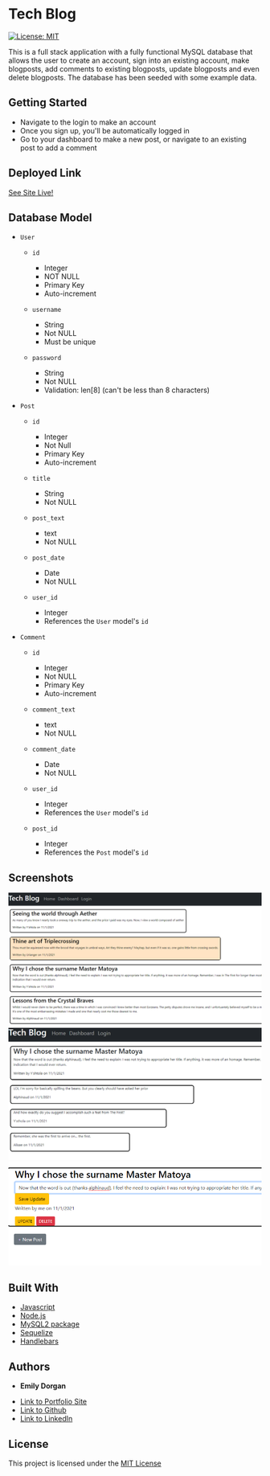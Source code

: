 # Tech Blog

[![License: MIT](https://img.shields.io/badge/License-MIT-yellow.svg)](https://opensource.org/licenses/MIT)

This is a full stack application with a fully functional MySQL database that allows the user to create an account, sign into an existing account, make blogposts, add comments to existing blogposts, update blogposts and even delete blogposts. The database has been seeded with some example data.

## Getting Started

* Navigate to the login to make an account
* Once you sign up, you'll be automatically logged in
* Go to your dashboard to make a new post, or navigate to an existing post to add a comment

## Deployed Link

[See Site Live!](https://pacific-beach-72333.herokuapp.com/)

## Database Model

* `User`

    * `id`

        * Integer
        * NOT NULL
        * Primary Key
        * Auto-increment
    
    * `username`
        * String
        * Not NULL
        * Must be unique

    * `password`
        * String
        * Not NULL
        * Validation: len[8] (can't be less than 8 characters)

* `Post`
    * `id`
        * Integer
        * Not Null
        * Primary Key
        * Auto-increment
    
    * `title`
        * String
        * Not NULL
    
    * `post_text`
        * text
        * Not NULL
    
    * `post_date`
        * Date
        * Not NULL
    
    * `user_id`
        * Integer
        * References the `User` model's `id`

* `Comment`
    * `id`
        * Integer
        * Not NULL
        * Primary Key
        * Auto-increment
    
    * `comment_text`
        * text
        * Not NULL
    
    * `comment_date`
        * Date
        * Not NULL
    
    * `user_id`
        * Integer
        * References the `User` model's `id`

    * `post_id`
        * Integer
        * References the `Post` model's `id`

## Screenshots

![Screenshot of main](screenshots/homepage.png)
![Screenshot of main](screenshots/single-post.png)
![Screenshot of main](screenshots/update-post.png)

## Built With

* [Javascript](https://developer.mozilla.org/en-US/docs/Web/JavaScript)
* [Node.js](https://nodejs.org/)
* [MySQL2 package](https://www.npmjs.com/package/mysql2)
* [Sequelize](https://sequelize.org/)
* [Handlebars](https://handlebarsjs.com/)

## Authors

* **Emily Dorgan** 

- [Link to Portfolio Site](https://emdorgan.github.io/updated-portfolio/)
- [Link to Github](https://github.com/emdorgan)
- [Link to LinkedIn](https://www.linkedin.com/in/emily-dorgan/)

## License

This project is licensed under the [MIT License](https://opensource.org/licenses/MIT)